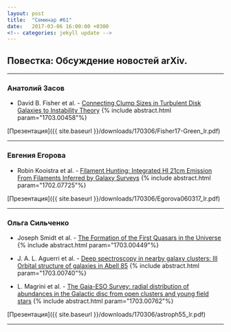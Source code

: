 ```yaml
---
layout: post
title:  "Семинар #61"
date:   2017-03-06 16:00:00 +0300
<!-- categories: jekyll update -->
---
```

## Повестка: Обсуждение новостей arXiv.

***

### Анатолий Засов

- David B. Fisher et al. - [Connecting Clump Sizes in Turbulent Disk Galaxies to Instability Theory](https://arxiv.org/abs/1703.00458)
{% include abstract.html param="1703.00458"%}

[Презентация]({{ site.baseurl  }}/downloads/170306/Fisher17-Green_lr.pdf)

***

### Евгения Егорова

- Robin Kooistra et al. - [Filament Hunting: Integrated HI 21cm Emission From Filaments Inferred by Galaxy Surveys](https://arxiv.org/abs/1702.07725)
{% include abstract.html param="1702.07725"%}

[Презентация]({{ site.baseurl  }}/downloads/170306/Egorova060317_lr.pdf)

***

### Ольга Сильченко

- Joseph Smidt et al. - [The Formation of the First Quasars in the Universe](https://arxiv.org/abs/1703.00449)
{% include abstract.html param="1703.00449"%}

- J. A. L. Aguerri et al. - [Deep spectroscopy in nearby galaxy clusters: III Orbital structure of galaxies in Abell 85](https://arxiv.org/abs/1703.00740)
{% include abstract.html param="1703.00740"%}

- L. Magrini et al. - [The Gaia-ESO Survey: radial distribution of abundances in the Galactic disc from open clusters and young field stars](https://arxiv.org/abs/1703.00762)
{% include abstract.html param="1703.00762"%}

[Презентация]({{ site.baseurl  }}/downloads/170306/astroph55_lr.pdf)

***
